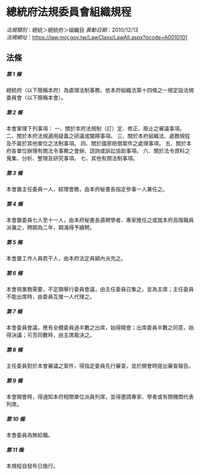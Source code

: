 # 總統府法規委員會組織規程

*法規類別*：總統＞總統府＞組織目
*異動日期*：2010/12/13  
*法規網址*：https://law.moj.gov.tw/LawClass/LawAll.aspx?pcode=A0010101



## 法條
##### 第 1 條
總統府（以下簡稱本府）為處理法制事務，依本府組織法第十四條之一規定設法規委員會（以下簡稱本會）。

##### 第 2 條
本會掌理下列事項：
一、關於本府法規制（訂）定、修正、廢止之審議事項。
二、關於本府法規適用疑義之研議或闡釋事項。
三、關於本府組織法、處務規程及不屬於其他單位之法制事項。
四、關於國家賠償案件之處理事項。
五、關於本府各單位辦理有關法令事務之會辦、諮詢或訴訟協助事項。
六、關於法令資料之蒐集、分析、整理及研究事項。
七、其他有關法制事項。

##### 第 3 條
本會置主任委員一人，綜理會務，由本府秘書長指定參事一人兼任之。

##### 第 4 條
本會置委員七人至十一人，由本府秘書長遴聘學者、專家擔任之或就本府高階職員派兼之，聘期為二年，期滿得予續聘。

##### 第 5 條
本會置工作人員若干人，由本府法定員額內派充之。

##### 第 6 條
本會視業務需要，不定期舉行委員會議，由主任委員召集之，並為主席；主任委員不能出席時，由委員互推一人代理之。

##### 第 7 條
本會委員會議，應有全體委員過半數之出席，始得開會；出席委員半數之同意，始得決議；可否同數時，由主席裁決之。

##### 第 8 條
主任委員對於本會審議之案件，得指定委員先行審查，並於開會時提出審查報告。

##### 第 9 條
本會開會時，得通知本府相關單位派員列席，並得邀請專家、學者或有關機關代表列席。

##### 第 10 條
本會委員為無給職。

##### 第 11 條
本規程自發布日施行。


